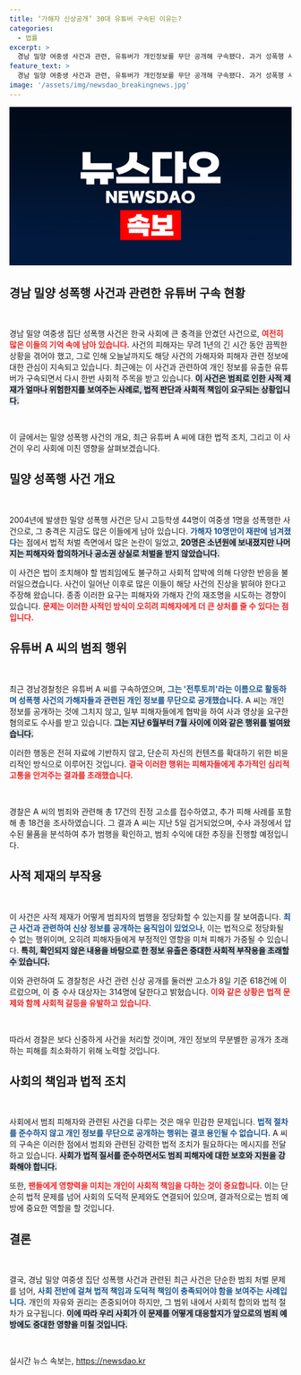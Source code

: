 ```yaml
---
title: ‘가해자 신상공개’ 30대 유튜버 구속된 이유는?
categories:
  - 법률
excerpt: >
  경남 밀양 여중생 사건과 관련, 유튜버가 개인정보를 무단 공개해 구속됐다. 과거 성폭행 사건을 둘러싼 사적 제재 논란 속, 진정이 600건 넘게 접수되며 재조명된 이 사건이 다시 수면 위로 떠오르고 있다.
feature_text: >
  경남 밀양 여중생 사건과 관련, 유튜버가 개인정보를 무단 공개해 구속됐다. 과거 성폭행 사건을 둘러싼 사적 제재 논란 속, 진정이 600건 넘게 접수되며 재조명된 이 사건이 다시 수면 위로 떠오르고 있다.
image: '/assets/img/newsdao_breakingnews.jpg'
---
```


<p><img src="/assets/img/newsdao_breakingnews.jpg" alt="pcversion 속보" /></p>

<h2 data-ke-size="size26">경남 밀양 성폭행 사건과 관련한 유튜버 구속 현황</h2>

<p data-ke-size="size16">&nbsp;</p>

<p>경남 밀양 여중생 집단 성폭행 사건은 한국 사회에 큰 충격을 안겼던 사건으로, <b><span style="color: #ee2323;">여전히 많은 이들의 기억 속에 남아 있습니다.</span></b> 사건의 피해자는 무려 1년의 긴 시간 동안 끔찍한 상황을 겪어야 했고, 그로 인해 오늘날까지도 해당 사건의 가해자와 피해자 관련 정보에 대한 관심이 지속되고 있습니다. 최근에는 이 사건과 관련하여 개인 정보를 유출한 유튜버가 구속되면서 다시 한번 사회적 주목을 받고 있습니다. <b><span style="background-color: #21538527;">이 사건은 범죄로 인한 사적 제재가 얼마나 위험한지를 보여주는 사례로, 법적 판단과 사회적 책임이 요구되는 상황입니다.</span></b></p>

<p data-ke-size="size16">&nbsp;</p>

<p>이 글에서는 밀양 성폭행 사건의 개요, 최근 유튜버 A 씨에 대한 법적 조치, 그리고 이 사건이 우리 사회에 미친 영향을 살펴보겠습니다.</p>

<h2 data-ke-size="size26">밀양 성폭행 사건 개요</h2>

<p data-ke-size="size16">&nbsp;</p>

<p>2004년에 발생한 밀양 성폭행 사건은 당시 고등학생 44명이 여중생 1명을 성폭행한 사건으로, 그 충격은 지금도 많은 이들에게 남아 있습니다. <b><span style="color: #1a5490;">가해자 10명만이 재판에 넘겨졌다</span></b>는 점에서 법적 처벌 측면에서 많은 논란이 일었고, <b><span style="background-color: #21538527;">20명은 소년원에 보내졌지만 나머지는 피해자와 합의하거나 공소권 상실로 처벌을 받지 않았습니다.</span></b></p>

<p>이 사건은 법이 조치해야 할 범죄임에도 불구하고 사회적 압박에 의해 다양한 반응을 불러일으켰습니다. 사건이 일어난 이후로 많은 이들이 해당 사건의 진상을 밝혀야 한다고 주장해 왔습니다. 종종 이러한 요구는 피해자와 가해자 간의 재조명을 시도하는 경향이 있습니다. <b><span style="color: #ee2323;">문제는 이러한 사적인 방식이 오히려 피해자에게 더 큰 상처를 줄 수 있다는 점입니다.</span></b></p>

<h2 data-ke-size="size26">유튜버 A 씨의 범죄 행위</h2>

<p data-ke-size="size16">&nbsp;</p>

<p>최근 경남경찰청은 유튜버 A 씨를 구속하였으며, <b><span style="color: #1a5490;">그는 '전투토끼'라는 이름으로 활동하며 성폭행 사건의 가해자들과 관련된 개인 정보를 무단으로 공개했습니다.</span></b> A 씨는 개인 정보를 공개하는 것에 그치지 않고, 일부 피해자들에게 협박을 하여 사과 영상을 요구한 혐의로도 수사를 받고 있습니다. <b><span style="background-color: #21538527;">그는 지난 6월부터 7월 사이에 이와 같은 행위를 벌여왔습니다.</span></b></p>

<p>이러한 행동은 전혀 자료에 기반하지 않고, 단순히 자신의 컨텐츠를 확대하기 위한 비윤리적인 방식으로 이루어진 것입니다. <b><span style="color: #ee2323;">결국 이러한 행위는 피해자들에게 추가적인 심리적 고통을 안겨주는 결과를 초래했습니다.</span></b></p>

<p data-ke-size="size16">&nbsp;</p>

<p>경찰은 A 씨의 범죄와 관련해 총 17건의 진정 고소를 접수하였고, 추가 피해 사례를 포함해 총 18건을 조사하였습니다. 그 결과 A 씨는 지난 5일 검거되었으며, 수사 과정에서 압수된 물품을 분석하여 추가 범행을 확인하고, 범죄 수익에 대한 추징을 진행할 예정입니다.</p>

<h2 data-ke-size="size26">사적 제재의 부작용</h2>

<p data-ke-size="size16">&nbsp;</p>

<p>이 사건은 사적 제재가 어떻게 범죄자의 범행을 정당화할 수 있는지를 잘 보여줍니다. <b><span style="color: #1a5490;">최근 사건과 관련하여 신상 정보를 공개하는 움직임이 있었으나</span></b>, 이는 법적으로 정당화될 수 없는 행위이며, 오히려 피해자들에게 부정적인 영향을 미쳐 피해가 가중될 수 있습니다. <b><span style="background-color: #21538527;">특히, 확인되지 않은 내용을 바탕으로 한 정보 유출은 중대한 사회적 부작용을 초래할 수 있습니다.</span></b></p>

<p>이와 관련하여 도 경찰청은 사건 관련 신상 공개를 둘러싼 고소가 8일 기준 618건에 이르렀으며, 이 중 수사 대상자는 314명에 달한다고 밝혔습니다. <b><span style="color: #ee2323;">이와 같은 상황은 법적 문제와 함께 사회적 갈등을 유발하고 있습니다.</span></b></p>

<p data-ke-size="size16">&nbsp;</p>

<p>따라서 경찰은 보다 신중하게 사건을 처리할 것이며, 개인 정보의 무분별한 공개가 초래하는 피해를 최소화하기 위해 노력할 것입니다.</p>

<h2 data-ke-size="size26">사회의 책임과 법적 조치</h2>

<p data-ke-size="size16">&nbsp;</p>

<p>사회에서 범죄 피해자와 관련된 사건을 다루는 것은 매우 민감한 문제입니다. <b><span style="color: #1a5490;">법적 절차를 준수하지 않고 개인 정보를 무단으로 공개하는 행위는 결코 용인될 수 없습니다.</span></b> A 씨의 구속은 이러한 점에서 범죄와 관련된 강력한 법적 조치가 필요하다는 메시지를 전달하고 있습니다. <b><span style="background-color: #21538527;">사회가 법적 질서를 준수하면서도 범죄 피해자에 대한 보호와 지원을 강화해야 합니다.</span></b></p>

<p>또한, <b><span style="color: #ee2323;">팬들에게 영향력을 미치는 개인이 사회적 책임을 다하는 것이 중요합니다.</span></b> 이는 단순히 법적 문제를 넘어 사회의 도덕적 문제와도 연결되어 있으며, 결과적으로는 범죄 예방에 중요한 역할을 할 것입니다. </p>

<h2 data-ke-size="size26">결론</h2>

<p data-ke-size="size16">&nbsp;</p>

<p>결국, 경남 밀양 여중생 집단 성폭행 사건과 관련된 최근 사건은 단순한 범죄 처벌 문제를 넘어, <b><span style="color: #1a5490;">사회 전반에 걸쳐 법적 책임과 도덕적 책임이 충족되어야 함을 보여주는 사례입니다.</span></b> 개인의 자유와 권리는 존중되어야 하지만, 그 범위 내에서 사회적 합의와 법적 절차가 요구됩니다. <b><span style="background-color: #21538527;">이에 따라 우리 사회가 이 문제를 어떻게 대응할지가 앞으로의 범죄 예방에도 중대한 영향을 미칠 것입니다.</span></b></p>

<p data-ke-size="size16">&nbsp;</p>
실시간 뉴스 속보는, <a href="https://newsdao.kr" rel="dofollow">https://newsdao.kr</a>


